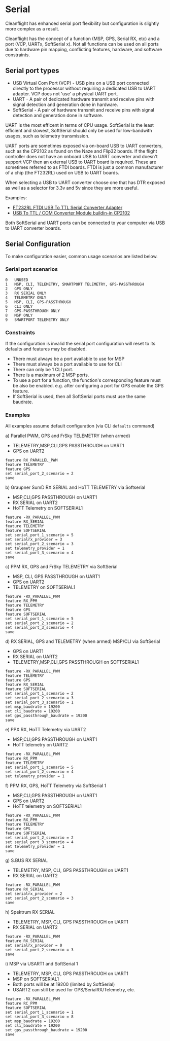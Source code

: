 # Serial

Cleanflight has enhanced serial port flexibility but configuration is slightly more complex as a result.

Cleanflight has the concept of a function (MSP, GPS, Serial RX, etc) and a port (VCP, UARTx, SoftSerial x).
Not all functions can be used on all ports due to hardware pin mapping, conflicting features, hardware, and software
constraints.

## Serial port types

* USB Virtual Com Port (VCP) - USB pins on a USB port connected directly to the processor without requiring
a dedicated USB to UART adapter.  VCP does not 'use' a physical UART port.
* UART - A pair of dedicated hardware transmit and receive pins with signal detection and generation done in hardware.
* SoftSerial - A pair of hardware transmit and receive pins with signal detection and generation done in software.

UART is the most efficent in terms of CPU usage.
SoftSerial is the least efficient and slowest, SoftSerial should only be used for low-bandwith usages, such as telemetry transmission.

UART ports are sometimes exposed via on-board USB to UART converters, such as the CP2102 as found on the Naze and Flip32 boards.
If the flight controller does not have an onboard USB to UART converter and doesn't support VCP then an external USB to UART board is required.
These are sometimes referred to as FTDI boards.  FTDI is just a common manufacturer of a chip (the FT232RL) used on USB to UART boards.

When selecting a USB to UART converter choose one that has DTR exposed as well as a selector for 3.3v and 5v since they are more useful.

Examples:
 
 * [FT232RL FTDI USB To TTL Serial Converter Adapter](http://www.banggood.com/FT232RL-FTDI-USB-To-TTL-Serial-Converter-Adapter-Module-For-Arduino-p-917226.html)
 * [USB To TTL / COM Converter Module buildin-in CP2102](http://www.banggood.com/Wholesale-USB-To-TTL-Or-COM-Converter-Module-Buildin-in-CP2102-New-p-27989.html)

Both SoftSerial and UART ports can be connected to your computer via USB to UART converter boards. 

## Serial Configuration

To make configuration easier, common usage scenarios are listed below.

### Serial port scenarios

```
0   UNUSED
1   MSP, CLI, TELEMETRY, SMARTPORT TELEMETRY, GPS-PASSTHROUGH
2   GPS ONLY
3   RX SERIAL ONLY
4   TELEMETRY ONLY
5   MSP, CLI, GPS-PASSTHROUGH
6   CLI ONLY
7   GPS-PASSTHROUGH ONLY
8   MSP ONLY
9   SMARTPORT TELEMETRY ONLY
```

### Constraints

If the configuration is invalid the serial port configuration will reset to its defaults and features may be disabled.

* There must always be a port available to use for MSP
* There must always be a port available to use for CLI
* There can only be 1 CLI port.
* There is a maximum of 2 MSP ports.
* To use a port for a function, the function's corresponding feature must be also be enabled.
e.g. after configuring a port for GPS enable the GPS feature.
* If SoftSerial is used, then all SoftSerial ports must use the same baudrate.


### Examples

All examples assume default configuration (via CLI `defaults` command)

a) Parallel PWM, GPS and FrSky TELEMETRY (when armed)

- TELEMETRY,MSP,CLI,GPS PASSTHROUGH on UART1
- GPS on UART2

```
feature RX_PARALLEL_PWM
feature TELEMETRY
feature GPS
set serial_port_2_scenario = 2
save
```

b) Graupner SumD RX SERIAL and HoTT TELEMETRY via Softserial

- MSP,CLI,GPS PASSTHROUGH on UART1
- RX SERIAL on UART2
- HoTT Telemetry on SOFTSERIAL1
```
feature -RX_PARALLEL_PWM
feature RX_SERIAL
feature TELEMETRY
feature SOFTSERIAL 
set serial_port_1_scenario = 5
set serialrx_provider = 3
set serial_port_2_scenario = 3
set telemetry_provider = 1
set serial_port_3_scenario = 4
save
```

c) PPM RX, GPS and FrSky TELEMETRY via SoftSerial

- MSP, CLI, GPS PASSTHROUGH on UART1
- GPS on UART2
- TELEMETRY on SOFTSERIAL1

```
feature -RX_PARALLEL_PWM
feature RX_PPM
feature TELEMETRY
feature GPS
feature SOFTSERIAL
set serial_port_1_scenario = 5
set serial_port_2_scenario = 2
set serial_port_3_scenario = 4
save
```
d) RX SERIAL, GPS and TELEMETRY (when armed) MSP/CLI via SoftSerial

- GPS on UART1
- RX SERIAL on UART2
- TELEMETRY,MSP,CLI,GPS PASSTHROUGH on SOFTSERIAL1

```
feature -RX_PARALLEL_PWM
feature TELEMETRY
feature GPS
feature RX_SERIAL
feature SOFTSERIAL
set serial_port_1_scenario = 2
set serial_port_2_scenario = 3
set serial_port_3_scenario = 1
set msp_baudrate = 19200
set cli_baudrate = 19200
set gps_passthrough_baudrate = 19200
save
```

e) PPX RX, HoTT Telemetry via UART2

- MSP,CLI,GPS PASSTHROUGH on UART1
- HoTT telemetry on UART2

```
feature -RX_PARALLEL_PWM
feature RX_PPM
feature TELEMETRY
set serial_port_1_scenario = 5
set serial_port_2_scenario = 4
set telemetry_provider = 1
```

f) PPM RX, GPS, HoTT Telemetry via SoftSerial 1

- MSP,CLI,GPS PASSTHROUGH on UART1
- GPS on UART2
- HoTT telemetry on SOFTSERIAL1

```
feature -RX_PARALLEL_PWM
feature RX_PPM
feature TELEMETRY
feature GPS
feature SOFTSERIAL
set serial_port_2_scenario = 2
set serial_port_3_scenario = 4
set telemetry_provider = 1
save
```

g) S.BUS RX SERIAL 

- TELEMETRY, MSP, CLI, GPS PASSTHROUGH on UART1
- RX SERIAL on UART2

```
feature -RX_PARALLEL_PWM
feature RX_SERIAL
set serialrx_provider = 2
set serial_port_2_scenario = 3
save
```

h) Spektrum RX SERIAL 

- TELEMETRY, MSP, CLI, GPS PASSTHROUGH on UART1
- RX SERIAL on UART2

```
feature -RX_PARALLEL_PWM
feature RX_SERIAL
set serialrx_provider = 0
set serial_port_2_scenario = 3
save
```

i) MSP via USART1 and SoftSerial 1 

- TELEMETRY, MSP, CLI, GPS PASSTHROUGH on UART1
- MSP on SOFTSERIAL1
- Both ports will be at 19200 (limited by SoftSerial)
- USART2 can still be used for GPS/SerialRX/Telemetry, etc.

```
feature -RX_PARALLEL_PWM
feature RC_PPM
feature SOFTSERIAL
set serial_port_1_scenario = 1
set serial_port_3_scenario = 8
set msp_baudrate = 19200
set cli_baudrate = 19200
set gps_passthrough_baudrate = 19200
save
```
